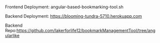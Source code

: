 Frontend Deployment: angular-based-bookmarking-tool.sh

Backend Deployment: https://blooming-tundra-5710.herokuapp.com

Backend Repo:https://github.com/lakerforlife12/bookmarkManagementTool/tree/angularlike
